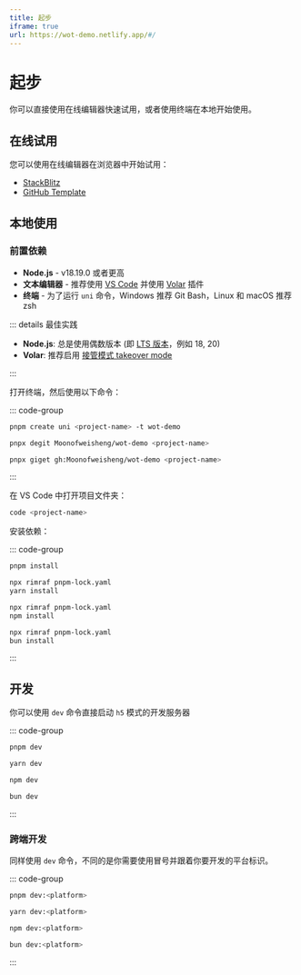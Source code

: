 ```yaml
---
title: 起步
iframe: true
url: https://wot-demo.netlify.app/#/
---
```


# 起步

你可以直接使用在线编辑器快速试用，或者使用终端在本地开始使用。

## 在线试用

您可以使用在线编辑器在浏览器中开始试用：

- [StackBlitz](https://stackblitz.com/github/Moonofweisheng/wot-demo)
- [GitHub Template](https://github.com/Moonofweisheng/wot-demo/generate)

## 本地使用

### 前置依赖

- **Node.js** - v18.19.0 或者更高
- **文本编辑器** - 推荐使用 [VS Code](https://code.visualstudio.com/) 并使用 [Volar](https://marketplace.visualstudio.com/items?itemName=Vue.volar) 插件
- **终端** - 为了运行 `uni` 命令，Windows 推荐 Git Bash，Linux 和 macOS 推荐 zsh

::: details 最佳实践

- **Node.js**: 总是使用偶数版本 (即 [LTS 版本](https://nodejs.org/en/about/previous-releases)，例如 18, 20)
- **Volar**: 推荐启用 [接管模式 takeover mode](https://cn.vuejs.org/guide/typescript/overview#volar-takeover-mode)

:::

打开终端，然后使用以下命令：

::: code-group

```bash [create-uni]
pnpm create uni <project-name> -t wot-demo
```

```bash [degit]
pnpx degit Moonofweisheng/wot-demo <project-name>
```

```bash [giget]
pnpx giget gh:Moonofweisheng/wot-demo <project-name>
```

:::

在 VS Code 中打开项目文件夹：

```bash
code <project-name>
```

安装依赖：

::: code-group

```bash [pnpm]
pnpm install
```

```bash [yarn]
npx rimraf pnpm-lock.yaml
yarn install
```

```bash [npm]
npx rimraf pnpm-lock.yaml
npm install
```

```bash [bun]
npx rimraf pnpm-lock.yaml
bun install
```

:::

## 开发

你可以使用 `dev` 命令直接启动 `h5` 模式的开发服务器

::: code-group

```bash [pnpm]
pnpm dev
```

```bash [yarn]
yarn dev
```

```bash [npm]
npm dev
```

```bash [bun]
bun dev
```

:::

### 跨端开发

同样使用 `dev` 命令，不同的是你需要使用冒号并跟着你要开发的平台标识。

::: code-group

```bash [pnpm]
pnpm dev:<platform>
```

```bash [yarn]
yarn dev:<platform>
```

```bash [npm]
npm dev:<platform>
```

```bash [bun]
bun dev:<platform>
```

:::